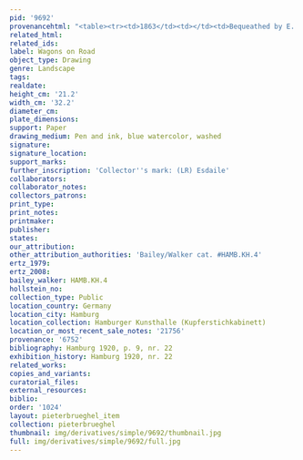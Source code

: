 ```yaml
---
pid: '9692'
provenancehtml: "<table><tr><td>1863</td><td></td><td>Bequeathed by E. Harzen to Kupferstichkabinett</td></tr></table>"
related_html:
related_ids:
label: Wagons on Road
object_type: Drawing
genre: Landscape
tags:
realdate:
height_cm: '21.2'
width_cm: '32.2'
diameter_cm:
plate_dimensions:
support: Paper
drawing_medium: Pen and ink, blue watercolor, washed
signature:
signature_location:
support_marks:
further_inscription: 'Collector''s mark: (LR) Esdaile'
collaborators:
collaborator_notes:
collectors_patrons:
print_type:
print_notes:
printmaker:
publisher:
states:
our_attribution:
other_attribution_authorities: 'Bailey/Walker cat. #HAMB.KH.4'
ertz_1979:
ertz_2008:
bailey_walker: HAMB.KH.4
hollstein_no:
collection_type: Public
location_country: Germany
location_city: Hamburg
location_collection: Hamburger Kunsthalle (Kupferstichkabinett)
location_or_most_recent_sale_notes: '21756'
provenance: '6752'
bibliography: Hamburg 1920, p. 9, nr. 22
exhibition_history: Hamburg 1920, nr. 22
related_works:
copies_and_variants:
curatorial_files:
external_resources:
biblio:
order: '1024'
layout: pieterbrueghel_item
collection: pieterbrueghel
thumbnail: img/derivatives/simple/9692/thumbnail.jpg
full: img/derivatives/simple/9692/full.jpg
---
```


